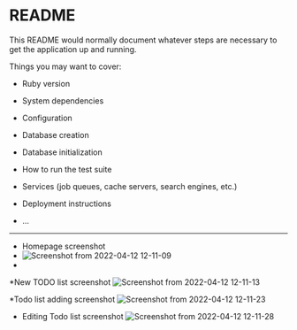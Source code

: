 # README

This README would normally document whatever steps are necessary to get the
application up and running.

Things you may want to cover:

* Ruby version

* System dependencies

* Configuration

* Database creation

* Database initialization

* How to run the test suite

* Services (job queues, cache servers, search engines, etc.)

* Deployment instructions

* ...

************************************************************************************************


* Homepage screenshot
* ![Screenshot from 2022-04-12 12-11-09](https://user-images.githubusercontent.com/53250464/162897113-86005d71-5698-4f2c-905a-58c429bde0dd.png)
* 
*New TODO list screenshot
![Screenshot from 2022-04-12 12-11-13](https://user-images.githubusercontent.com/53250464/162897184-f0380044-9bd1-4ce6-8b6d-b232a56aa149.png)

*Todo list adding screenshot
![Screenshot from 2022-04-12 12-11-23](https://user-images.githubusercontent.com/53250464/162897271-b08c3af1-f7d7-4921-a4fe-0be86756d63d.png)

* Editing Todo list screenshot
![Screenshot from 2022-04-12 12-11-28](https://user-images.githubusercontent.com/53250464/162897455-75f2843a-14f9-4a18-b8bb-4b9294c10234.png)
